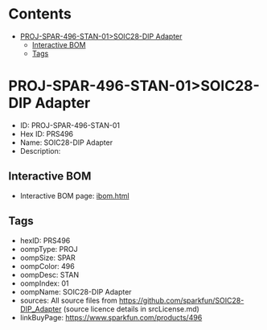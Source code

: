 



Contents
========

* [PROJ-SPAR-496-STAN-01>SOIC28-DIP Adapter](#proj-spar-496-stan-01soic28-dip-adapter)
	* [Interactive BOM](#interactive-bom)
	* [Tags](#tags)

# PROJ-SPAR-496-STAN-01>SOIC28-DIP Adapter

- ID: PROJ-SPAR-496-STAN-01
- Hex ID: PRS496
- Name: SOIC28-DIP Adapter
- Description: 

## Interactive BOM

- Interactive BOM page: [ibom.html](kicad/bom/ibom.html)

## Tags

- hexID: PRS496
- oompType: PROJ
- oompSize: SPAR
- oompColor: 496
- oompDesc: STAN
- oompIndex: 01
- oompName: SOIC28-DIP Adapter
- sources: All source files from https://github.com/sparkfun/SOIC28-DIP_Adapter (source licence details in srcLicense.md)
- linkBuyPage: https://www.sparkfun.com/products/496
